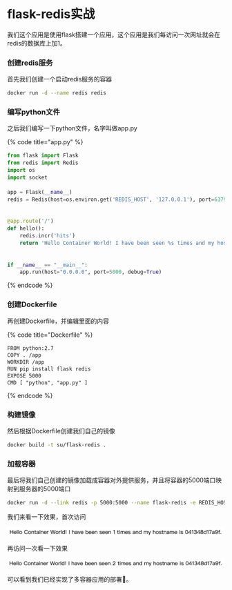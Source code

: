 # flask-redis实战

我们这个应用是使用flask搭建一个应用，这个应用是我们每访问一次网址就会在redis的数据库上加1。

### 创建redis服务

首先我们创建一个启动redis服务的容器

```bash
docker run -d --name redis redis
```

### 编写python文件

之后我们编写一下python文件，名字叫做app.py

{% code title="app.py" %}
```python
from flask import Flask
from redis import Redis
import os
import socket

app = Flask(__name__)
redis = Redis(host=os.environ.get('REDIS_HOST', '127.0.0.1'), port=6379)


@app.route('/')
def hello():
    redis.incr('hits')
    return 'Hello Container World! I have been seen %s times and my hostname is %s.\n' % (redis.get('hits'),socket.gethostname())


if __name__ == "__main__":
    app.run(host="0.0.0.0", port=5000, debug=True)
```
{% endcode %}

### 创建Dockerfile

再创建Dockerfile，并编辑里面的内容

{% code title="Dockerfile" %}
```text
FROM python:2.7
COPY . /app
WORKDIR /app
RUN pip install flask redis
EXPOSE 5000
CMD [ "python", "app.py" ]
```
{% endcode %}

### 构建镜像

然后根据Dockerfile创建我们自己的镜像

```bash
docker build -t su/flask-redis .
```

### 加载容器

最后将我们自己创建的镜像加载成容器对外提供服务，并且将容器的5000端口映射到服务器的5000端口

```bash
docker run -d --link redis -p 5000:5000 --name flask-redis -e REDIS_HOST=redis su/flask-redis
```

我们来看一下效果，首次访问

![](../.gitbook/assets/flask-redis1.png)

再访问一次看一下效果

![](../.gitbook/assets/flask-redis2.png)

可以看到我们已经实现了多容器应用的部署💯。

